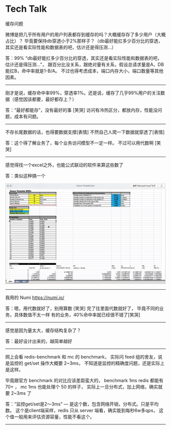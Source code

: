 # Tech Talk

缓存问题

微博是把几乎所有用户的用户列表都存到缓存的吗？大概缓存存了多少用户（大概占比）？
毕竟要保持db穿透小于2%那样子？（db最好能扛多少百分比的穿透，其实还是看实际性能和数据表的吧，估计还是得压测…）

答：99%
“db最好能扛多少百分比的穿透，其实还是看实际性能和数据表的吧，估计还是得压测…”，
跟百分比没关系，跟绝对量有关系，假设总请求量是A，DB能扛B，命中率就是1-B/A。
不过也得考虑成本，端口内存大小，端口数量等其他因素。

---

刚才是说，缓存命中率99%，穿透率1%。还是说，缓存了几乎99%用户的关注数据（感觉因该都要，最好都存上？）

答：“最好都能存”，没有最好的事 [笑哭]
访问有冷热区分，都放内存，性能没问题，成本有问题。

---

不存长尾数据的话，也得要数据支撑[表情] 不然自己人爬一下数据就穿透了[表情]

答：这个得了解业务了，每个业务访问模型不一定一样。
不过可以用代数啊 [笑哭]

---

感觉得找一个excel之外，也能公式联动的软件来算这些数了

答：类似这种搞一个

![](computations.png)

---

我用的 Numi https://numi.io/

答：嗯，用代数就好了，别用算数 [笑哭]
完了往里面代数就好了，
毕竟不同的业务，具体数值不太一样
有的业务，40%命中率就已经很不错了[笑哭]

---

感觉是因为量太大，缓存结构复杂了？

答：最好设计出来的，越简单越好

---

网上会看 redis-benchmark 和 mc 的 benchmark，
实际问 feed 组的舍友，说是监控的 get/set 操作大概要 2~3ms，
不知道是监控的精确度问题，还是实际上是这样。

毕竟跟官方 benchmark 的对比应该差距蛮大的，
benchmark 1ms redis 都能有 70+ ，
mc 1ms 也能处理个 50 的样子，
实际上一旦分布式，加上网络，确实就要 2~3ms 了

答：“监控get/set是2～3ms” — 是这个数，包含网络开销，分布式。只是平均数。
这个是client端采样，redis 只从 server 端看，确实能到每秒6w多qps，
这个值一般用来评估资源容量，性能不看这个。

---
